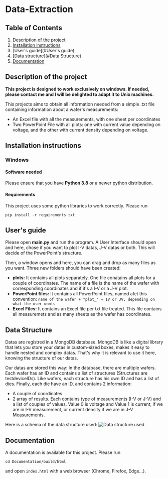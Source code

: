 # Data-Extraction
## Table of Contents
1. [Description of the project](#project-description)
2. [Installation instructions](#instructions)
3. [User's guide](#User's guide)
4. [Data structure](#Data Structure)
4. [Documentation](#Documentation)


## Description of the project
**This project is designed to work exclusively on windows. If needed, please contact me and I will be delighted to adapt it to Unix machines.**

This projects aims to obtain all information needed from a simple .txt file containing information about a wafer's measurements: 
* An Excel file with all the measurements, with one sheet per coordinates
* Two PowerPoint File with all plots: one with current value depending on voltage, and the other with current density depending on voltage.

## Installation instructions 
### Windows
#### Software needed
Please ensure that you have **Python 3.8** or a newer python distribution.  
#### Requirements 
This project uses some python libraries to work correctly. Please run

```pip install -r requirements.txt```


## User's guide 
Please open **main.py** and run the program. A User Interface should open and here, chose if you want to plot I-V datas, J-V datas or both. This will decide of the PowerPoint's structure. 

Then, a window opens and here, you can drag and drop as many files as you want. Three new folders should have been created:
* **plots:** It contains all plots separately. One file conatains all plots for a couple of coordinates. The name of a file is the name of the wafer with corresponding coordinates and if it's a I-V or a J-V plot.
*  **PowerPoint files:** It contains all PowerPoint files, named afet this convention: 
``name of the wafer + "plot_" + IV or JV, depending on what the user wants``
* **Excel Files:** It contains an Excel file per txt file treated. This file contains all measuremets and as many sheets as the wafer has coordinates.

## Data Structure
Datas are registred in a MongoDB database. MongoDB is like a digital library that lets you store your datas in custom-sized boxes, makes it easy to handle nested and complex datas. That's why it is relevant to use it here, knowing the structure of our datas.

Our datas are stored this way: In the database, there are multiple wafers. Each wafer has an ID and contains a list of structures (Structures are testdeviceIDs). Like wafers, each structure has his own ID and has a list of dies. Finally, each die have an ID, and contains 2 information: 
* A couple of coordinates 
* 2 array of results. Each contains type of measurements (I-V or J-V) and a list of couples of values. Value 0 is voltage and Value 1 is current, if we are in I-V measurement, or current density if we are in J-V Measurements.

Here is a schema of the data structure used:
![Data structure used](images\WaferStructure.png)

## Documentation
A documentation is available for this project. Please run

``cd Documentation/build/html``

and open ``index.html`` with a web browser (Chrome, Firefox, Edge...).





























